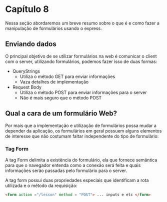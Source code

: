 # Capítulo 8
Nessa seção abordaremos um breve resumo sobre o que é e como fazer a manipulação de formulários usando o express.

## Enviando dados

O principal objetivo de se utilizar formulários na web é comunicar o client com o server, utilizando formulários, podemos fazer isso de duas formas:

- QueryStrings
  - Utiliza o método GET para enviar informações
  - Vaza detalhes de implementação
- Request Body
  - Utiliza o método POST para enviar informações para o server
  - Não é mais seguro que o método POST

## Qual a cara de um formulário Web?

Por mais que a implementação e utilização de formulários possa mudar a depender da aplicação, os formulários em geral possuem alguns elementos de interesse que não costumam faltar independente do tipo de formulário:

### Tag Form

A tag Form delimita a existência do formulário, ela que fornece semântica para que o navegador entenda como a conexão será feita e quais informações serão passadas pelo formulário para o server.

A tag form possui duas propriedades especiais que identificam a rota utilizada e o método da requisição:

```html
<form action ="/lesson" method = "POST"> ... inputs e etc </form>
```